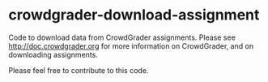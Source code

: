 crowdgrader-download-assignment
===============================

Code to download data from CrowdGrader assignments.
Please see http://doc.crowdgrader.org for more information on CrowdGrader, 
and on downloading assignments. 

Please feel free to contribute to this code.

